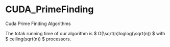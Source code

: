 # CUDA_PrimeFinding
Cuda Prime Finding Algorithms

The totak running time of our algorithm is $ O(\sqrt(n)loglog(\sqrt(n)) $
with 
$ ceiling(sqrt(n)) $
processors.
